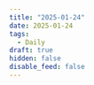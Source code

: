 ```yaml
---
title: "2025-01-24"
date: 2025-01-24
tags:
  - Daily
draft: true
hidden: false
disable_feed: false
---
```


